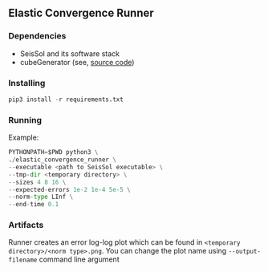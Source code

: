 ## Elastic Convergence Runner

### Dependencies

- SeisSol and its software stack
- cubeGenerator (see, [source code](https://github.com/SeisSol/SeisSol/tree/master/preprocessing/meshing/cube_c))

### Installing
```python
pip3 install -r requirements.txt
```

### Running
Example:
```python
PYTHONPATH=$PWD python3 \
./elastic_convergence_runner \
--executable <path to SeisSol executable> \
--tmp-dir <temporary directory> \
--sizes 4 8 16 \
--expected-errors 1e-2 1e-4 5e-5 \
--norm-type LInf \
--end-time 0.1
```

### Artifacts
Runner creates an error log-log plot which can be found in `<temporary directory>/<norm type>.png`.
You can change the plot name using `--output-filename` command line argument
